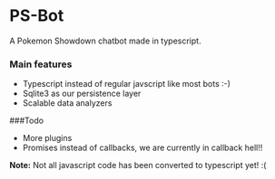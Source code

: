 # PS-Bot
A Pokemon Showdown chatbot made in typescript.


### Main features

 - Typescript instead of regular javscript like most bots :-)
 -  Sqlite3 as our persistence layer
 - Scalable data analyzers

###Todo

 - More plugins
 - Promises instead of callbacks, we are currently in callback hell!!

**Note:** Not all javascript code has been converted to typescript yet! :(